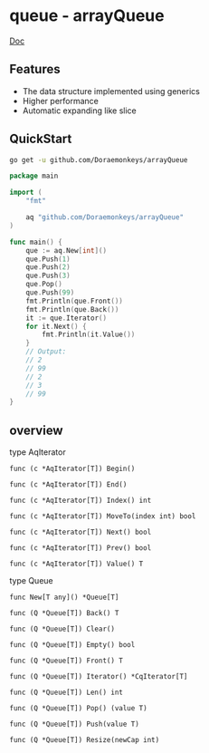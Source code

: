 

# queue - arrayQueue

[Doc](https://pkg.go.dev/github.com/Doraemonkeys/arrayQueue)



## Features

- The data structure implemented using generics
- Higher performance
- Automatic expanding like slice

## QuickStart

```bash
go get -u github.com/Doraemonkeys/arrayQueue
```



```go
package main

import (
	"fmt"

	aq "github.com/Doraemonkeys/arrayQueue"
)

func main() {
	que := aq.New[int]()
	que.Push(1)
	que.Push(2)
	que.Push(3)
	que.Pop()
	que.Push(99)
	fmt.Println(que.Front())
	fmt.Println(que.Back())
	it := que.Iterator()
	for it.Next() {
		fmt.Println(it.Value())
	}
	// Output:
	// 2
	// 99
	// 2
	// 3
	// 99
}
```





## overview

type AqIterator

    func (c *AqIterator[T]) Begin()
    
    func (c *AqIterator[T]) End()
    
    func (c *AqIterator[T]) Index() int
    
    func (c *AqIterator[T]) MoveTo(index int) bool
    
    func (c *AqIterator[T]) Next() bool
    
    func (c *AqIterator[T]) Prev() bool
    
    func (c *AqIterator[T]) Value() T



type Queue

    func New[T any]() *Queue[T]
    
    func (Q *Queue[T]) Back() T
    
    func (Q *Queue[T]) Clear()
    
    func (Q *Queue[T]) Empty() bool
    
    func (Q *Queue[T]) Front() T
    
    func (Q *Queue[T]) Iterator() *CqIterator[T]
    
    func (Q *Queue[T]) Len() int
    
    func (Q *Queue[T]) Pop() (value T)
    
    func (Q *Queue[T]) Push(value T)
    
    func (Q *Queue[T]) Resize(newCap int)

